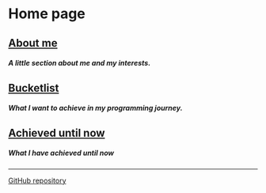 <link rel="stylesheet" href="Pages/Styles/Styles.css">

<h1 class="header-1">Home page</h1>

## [About me](README.md)

##### A little section about me and my interests.

## [Bucketlist](bucketlist.md)

##### What I want to achieve in my programming journey.

## [Achieved until now](achieved.md)

##### What I have achieved until now

***

[GitHub repository](https://github.com/Isellpeople/GitHubBlog.git)
